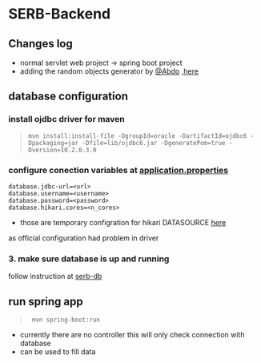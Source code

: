 # SERB-Backend

## Changes log
* normal servlet web project -> spring boot project
* adding the random objects generator by [@Abdo](https://github.com/abdo1819) ,[here](https://github.com/A-Siam/SERB-backend/pull/1)


## database configuration

###  install ojdbc driver for maven
>`mvn install:install-file -DgroupId=oracle -DartifactId=ojdbc6 -Dpackaging=jar -Dfile=lib/ojdbc6.jar -DgeneratePom=true -Dversion=10.2.0.3.0 `

###  configure conection variables at [application.properties](src/main/resources/application.properties)

```
database.jdbc-url=<url>
database.username=<username>
database.password=<password>
database.hikari.cores=<n_cores>
```
* those are temporary configration for hikari DATASOURCE [here](src/main/java/com/serb_backend/dal/util/ConnectionProviderWithPoolImpl.java)

as official configuration had problem in driver


### 3. make sure database is up and running 
follow instruction at [serb-db](https://github.com/serb-book/serb-db)

## run spring app
> ` mvn spring-boot:run`
* currently there are no controller this will only check connection with database
* can be used to fill data